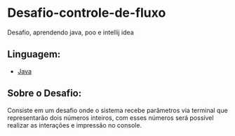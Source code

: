 # Desafio-controle-de-fluxo
Desafio, aprendendo java, poo e intellij idea

## Linguagem: 

- [Java](https://www.oracle.com/br/java/technologies/java-se-glance.html)

## Sobre o Desafio:
Consiste em um desafio onde o sistema recebe parâmetros via terminal que representarão dois números inteiros, com esses números será possível realizar as interações e impressão no console.

